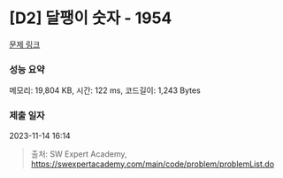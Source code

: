 # [D2] 달팽이 숫자 - 1954 

[문제 링크](https://swexpertacademy.com/main/code/problem/problemDetail.do?contestProbId=AV5PobmqAPoDFAUq) 

### 성능 요약

메모리: 19,804 KB, 시간: 122 ms, 코드길이: 1,243 Bytes

### 제출 일자

2023-11-14 16:14



> 출처: SW Expert Academy, https://swexpertacademy.com/main/code/problem/problemList.do